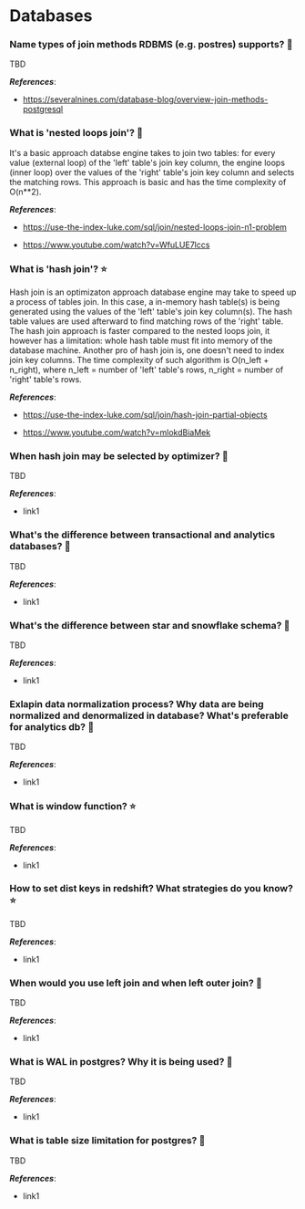 # Databases

<!-- content -->

### Name types of join methods RDBMS (e.g. postres) supports? 🚀

TBD

***References***:

- https://severalnines.com/database-blog/overview-join-methods-postgresql

### What is 'nested loops join'? 👶

It&#39;s a basic approach databse engine takes to join two tables: for every value (external loop) of the &#39;left&#39; table&#39;s join key column, the engine loops (inner loop) over the values of the &#39;right&#39; table&#39;s join key column and selects the matching rows. This approach is basic and has the time complexity of O(n**2).

***References***:

- https://use-the-index-luke.com/sql/join/nested-loops-join-n1-problem

- https://www.youtube.com/watch?v=WfuLUE7lccs

### What is 'hash join'? ⭐️

Hash join is an optimizaton approach database engine may take to speed up a process of tables join. In this case, a in-memory hash table(s) is being generated using the values of the &#39;left&#39; table&#39;s join key column(s). The hash table values are used afterward to find matching rows of the &#39;right&#39; table. The hash join approach is faster compared to the nested loops join, it however has a limitation: whole hash table must fit into memory of the database machine. Another pro of hash join is, one doesn&#39;t need to index join key columns. The time complexity of such algorithm is O(n_left &#43; n_right), where n_left = number of &#39;left&#39; table&#39;s rows,  n_right = number of &#39;right&#39; table&#39;s rows.

***References***:

- https://use-the-index-luke.com/sql/join/hash-join-partial-objects

- https://www.youtube.com/watch?v=mlokdBiaMek

### When hash join may be selected by optimizer? 🚀

TBD

***References***:

- link1

### What's the difference between transactional and analytics databases? 👶

TBD

***References***:

- link1

### What's the difference between star and snowflake schema? 👶

TBD

***References***:

- link1

### Exlapin data normalization process? Why data are being normalized and denormalized in database? What's preferable for analytics db? 👶

TBD

***References***:

- link1

### What is window function? ⭐️

TBD

***References***:

- link1

### How to set dist keys in redshift? What strategies do you know? ⭐️

TBD

***References***:

- link1

### When would you use left join and when left outer join? 👶

TBD

***References***:

- link1

### What is WAL in postgres? Why it is being used? 🚀

TBD

***References***:

- link1

### What is table size limitation for postgres? 🚀

TBD

***References***:

- link1